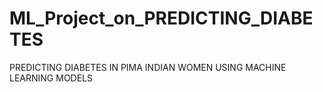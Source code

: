 # ML_Project_on_PREDICTING_DIABETES
PREDICTING DIABETES IN PIMA INDIAN WOMEN USING MACHINE LEARNING MODELS
